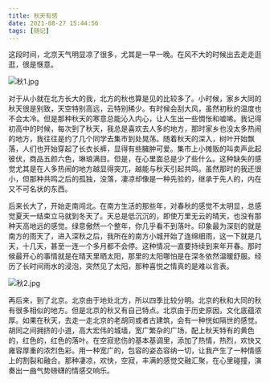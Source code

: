 ```yaml
---
title: 秋天有感
date: 2021-08-27 15:44:56
tags: [随记]
---
```

    
 这段时间，北京天气明显凉了很多，尤其是一早一晚。在风不大的时候出去走走逛逛，很是惬意。
 
![秋1.jpg](https://cdn.nlark.com/yuque/0/2021/jpeg/127227/1630050207087-c502a240-177a-4f38-9730-bb3e40ba4ab9.jpeg#clientId=u03c7bafe-287b-4&from=ui&id=u030a33e9&margin=%5Bobject%20Object%5D&name=%E7%A7%8B1.jpg&originHeight=936&originWidth=1440&originalType=binary&ratio=1&size=178474&status=done&style=none&taskId=uf2003b1a-7ef2-4792-a5f7-9ea83f09b97)

对于从小就在北方长大的我，北方的秋也算是见的比较多了。小时候，家乡大同的秋天很是别致，天空特别高远，云特别稀少。有时候会刮大风，虽然初秋的温度也不会太冷。但是那种秋天的寒意总能沁入内心，让人生出一些惆怅和嘘唏。我记得初高中的时候，每次到了秋天，我总是喜欢去人多的地方，那时家乡也没太多热闹的地方，我往往是约了几个同学去集市到处晃荡。随着秋天的深入，树叶开始飘落，人们也开始穿起了长衣长裤，显得有些臃肿可爱。集市上小摊贩的叫卖声此起彼伏，商品五颜六色，琳琅满目。但是，在心里面总是少了些什么。这种缺失的感觉尤其是在人多热闹的地方越显得突兀，越能与秋天引起共鸣。虽然那时的我还很小，但那种共鸣之后的孤独，没落，凄凉却像是一种先验的，继承于先人的，内在又不可名状的东西。
​

后来长大了，开始走南闯北。在南方生活的那些年，对春秋的感觉不太明显，总感觉夏天一结束立马就到冬天了。天总是低沉沉的，即使万里无云的晴天，也没有那种天高地远的感觉。绿意傲然一个整年，你几乎看不到落叶。印象最为深刻的就是南方的雨天了，进入深秋之后，我所在的南方小城开始了连绵细雨，这一下就是几天，十几天，甚至一连一个多月都不会停。这种情况一直要持续到来年开春。那时候最开心的事情就是在晴天里晒太阳，那里的太阳哪怕是在深冬依然温暖舒服。经历了长时间雨水的浸泡，突然见了太阳，那种喜悦之情真的是难以言表。
​

![秋2.jpg](https://cdn.nlark.com/yuque/0/2021/jpeg/127227/1630050190728-7a362c61-323c-4269-b9c8-a2304f72ed1d.jpeg#clientId=u03c7bafe-287b-4&from=ui&id=u5d657869&margin=%5Bobject%20Object%5D&name=%E7%A7%8B2.jpg&originHeight=801&originWidth=1200&originalType=binary&ratio=1&size=201787&status=done&style=none&taskId=u7f9c4051-9f8e-4d63-a45e-87caba98689)
   
再后来，到了北京。北京由于地处北方，所以四季比较分明。北京的秋和大同的秋有很多相似的地方。但是北京的秋又有自己特点。北京由于历史原因，文化底蕴浓厚。如果在秋天，去走一走北京的老胡同或者古建筑，会有一种恍如隔世的感觉。胡同之间拥挤的小道，高大宏伟的城墙，宽广繁杂的广场，配上秋天特有的黄色的，红色的，红色的落叶。在空寂悲伤的基本基调里，添加了热情，热烈，欢快又雍容厚重的浓烈色彩。用一种宽广的，包容的姿态容纳一切，让我产生了一种情感上的割裂和融合。那种凄凉，欢快，空寂，丰满的感觉交融汇聚，在心里碰撞，演奏出一曲气势磅礴的情感交响乐。
​

​

